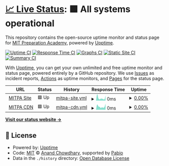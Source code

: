 # [📈 Live Status](https://demo.upptime.js.org): <!--live status--> **🟩 All systems operational**

This repository contains the open-source uptime monitor and status page for [MIT Preparation Academy](mitpa.tech), powered by [Upptime](https://github.com/upptime/upptime).

[![Uptime CI](https://github.com/MITPAcademy/status.mitpa.tech/workflows/Uptime%20CI/badge.svg)](https://github.com/MITPAcademy/status.mitpa.tech/actions?query=workflow%3A%22Uptime+CI%22)
[![Response Time CI](https://github.com/MITPAcademy/status.mitpa.tech/workflows/Response%20Time%20CI/badge.svg)](https://github.com/MITPAcademy/status.mitpa.tech/actions?query=workflow%3A%22Response+Time+CI%22)
[![Graphs CI](https://github.com/MITPAcademy/status.mitpa.tech/workflows/Graphs%20CI/badge.svg)](https://github.com/MITPAcademy/status.mitpa.tech/actions?query=workflow%3A%22Graphs+CI%22)
[![Static Site CI](https://github.com/MITPAcademy/status.mitpa.tech/workflows/Static%20Site%20CI/badge.svg)](https://github.com/MITPAcademy/status.mitpa.tech/actions?query=workflow%3A%22Static+Site+CI%22)
[![Summary CI](https://github.com/MITPAcademy/status.mitpa.tech/workflows/Summary%20CI/badge.svg)](https://github.com/MITPAcademy/status.mitpa.tech/actions?query=workflow%3A%22Summary+CI%22)

With [Upptime](https://upptime.js.org), you can get your own unlimited and free uptime monitor and status page, powered entirely by a GitHub repository. We use [Issues](https://github.com/MITPAcademy/status.mitpa.tech/issues) as incident reports, [Actions](https://github.com/MITPAcademy/status.mitpa.tech/actions) as uptime monitors, and [Pages](https://demo.upptime.js.org) for the status page.

<!--start: status pages-->
<!-- This summary is generated by Upptime (https://github.com/upptime/upptime) -->
<!-- Do not edit this manually, your changes will be overwritten -->
<!-- prettier-ignore -->
| URL | Status | History | Response Time | Uptime |
| --- | ------ | ------- | ------------- | ------ |
| <img alt="" src="https://icons.duckduckgo.com/ip3/mitpa.tech.ico" height="13"> [MITPA Site](https://mitpa.tech) | 🟩 Up | [mitpa-site.yml](https://github.com/MITPAcademy/status.mitpa.tech/commits/HEAD/history/mitpa-site.yml) | <details><summary><img alt="Response time graph" src="./graphs/mitpa-site/response-time-week.png" height="20"> 0ms</summary><br><a href="https://demo.upptime.js.org/history/mitpa-site"><img alt="Response time 0" src="https://img.shields.io/endpoint?url=https%3A%2F%2Fraw.githubusercontent.com%2FMITPAcademy%2Fstatus.mitpa.tech%2FHEAD%2Fapi%2Fmitpa-site%2Fresponse-time.json"></a><br><a href="https://demo.upptime.js.org/history/mitpa-site"><img alt="24-hour response time 0" src="https://img.shields.io/endpoint?url=https%3A%2F%2Fraw.githubusercontent.com%2FMITPAcademy%2Fstatus.mitpa.tech%2FHEAD%2Fapi%2Fmitpa-site%2Fresponse-time-day.json"></a><br><a href="https://demo.upptime.js.org/history/mitpa-site"><img alt="7-day response time 0" src="https://img.shields.io/endpoint?url=https%3A%2F%2Fraw.githubusercontent.com%2FMITPAcademy%2Fstatus.mitpa.tech%2FHEAD%2Fapi%2Fmitpa-site%2Fresponse-time-week.json"></a><br><a href="https://demo.upptime.js.org/history/mitpa-site"><img alt="30-day response time 0" src="https://img.shields.io/endpoint?url=https%3A%2F%2Fraw.githubusercontent.com%2FMITPAcademy%2Fstatus.mitpa.tech%2FHEAD%2Fapi%2Fmitpa-site%2Fresponse-time-month.json"></a><br><a href="https://demo.upptime.js.org/history/mitpa-site"><img alt="1-year response time 0" src="https://img.shields.io/endpoint?url=https%3A%2F%2Fraw.githubusercontent.com%2FMITPAcademy%2Fstatus.mitpa.tech%2FHEAD%2Fapi%2Fmitpa-site%2Fresponse-time-year.json"></a></details> | <details><summary><a href="https://demo.upptime.js.org/history/mitpa-site">0.00%</a></summary><a href="https://demo.upptime.js.org/history/mitpa-site"><img alt="All-time uptime 0.00%" src="https://img.shields.io/endpoint?url=https%3A%2F%2Fraw.githubusercontent.com%2FMITPAcademy%2Fstatus.mitpa.tech%2FHEAD%2Fapi%2Fmitpa-site%2Fuptime.json"></a><br><a href="https://demo.upptime.js.org/history/mitpa-site"><img alt="24-hour uptime 0.00%" src="https://img.shields.io/endpoint?url=https%3A%2F%2Fraw.githubusercontent.com%2FMITPAcademy%2Fstatus.mitpa.tech%2FHEAD%2Fapi%2Fmitpa-site%2Fuptime-day.json"></a><br><a href="https://demo.upptime.js.org/history/mitpa-site"><img alt="7-day uptime 0.00%" src="https://img.shields.io/endpoint?url=https%3A%2F%2Fraw.githubusercontent.com%2FMITPAcademy%2Fstatus.mitpa.tech%2FHEAD%2Fapi%2Fmitpa-site%2Fuptime-week.json"></a><br><a href="https://demo.upptime.js.org/history/mitpa-site"><img alt="30-day uptime 0.00%" src="https://img.shields.io/endpoint?url=https%3A%2F%2Fraw.githubusercontent.com%2FMITPAcademy%2Fstatus.mitpa.tech%2FHEAD%2Fapi%2Fmitpa-site%2Fuptime-month.json"></a><br><a href="https://demo.upptime.js.org/history/mitpa-site"><img alt="1-year uptime 0.00%" src="https://img.shields.io/endpoint?url=https%3A%2F%2Fraw.githubusercontent.com%2FMITPAcademy%2Fstatus.mitpa.tech%2FHEAD%2Fapi%2Fmitpa-site%2Fuptime-year.json"></a></details>
| <img alt="" src="https://icons.duckduckgo.com/ip3/cdn.mitpa.tech.ico" height="13"> [MITPA CDN](https://cdn.mitpa.tech) | 🟩 Up | [mitpa-cdn.yml](https://github.com/MITPAcademy/status.mitpa.tech/commits/HEAD/history/mitpa-cdn.yml) | <details><summary><img alt="Response time graph" src="./graphs/mitpa-cdn/response-time-week.png" height="20"> 0ms</summary><br><a href="https://demo.upptime.js.org/history/mitpa-cdn"><img alt="Response time 0" src="https://img.shields.io/endpoint?url=https%3A%2F%2Fraw.githubusercontent.com%2FMITPAcademy%2Fstatus.mitpa.tech%2FHEAD%2Fapi%2Fmitpa-cdn%2Fresponse-time.json"></a><br><a href="https://demo.upptime.js.org/history/mitpa-cdn"><img alt="24-hour response time 0" src="https://img.shields.io/endpoint?url=https%3A%2F%2Fraw.githubusercontent.com%2FMITPAcademy%2Fstatus.mitpa.tech%2FHEAD%2Fapi%2Fmitpa-cdn%2Fresponse-time-day.json"></a><br><a href="https://demo.upptime.js.org/history/mitpa-cdn"><img alt="7-day response time 0" src="https://img.shields.io/endpoint?url=https%3A%2F%2Fraw.githubusercontent.com%2FMITPAcademy%2Fstatus.mitpa.tech%2FHEAD%2Fapi%2Fmitpa-cdn%2Fresponse-time-week.json"></a><br><a href="https://demo.upptime.js.org/history/mitpa-cdn"><img alt="30-day response time 0" src="https://img.shields.io/endpoint?url=https%3A%2F%2Fraw.githubusercontent.com%2FMITPAcademy%2Fstatus.mitpa.tech%2FHEAD%2Fapi%2Fmitpa-cdn%2Fresponse-time-month.json"></a><br><a href="https://demo.upptime.js.org/history/mitpa-cdn"><img alt="1-year response time 0" src="https://img.shields.io/endpoint?url=https%3A%2F%2Fraw.githubusercontent.com%2FMITPAcademy%2Fstatus.mitpa.tech%2FHEAD%2Fapi%2Fmitpa-cdn%2Fresponse-time-year.json"></a></details> | <details><summary><a href="https://demo.upptime.js.org/history/mitpa-cdn">0.00%</a></summary><a href="https://demo.upptime.js.org/history/mitpa-cdn"><img alt="All-time uptime 0.00%" src="https://img.shields.io/endpoint?url=https%3A%2F%2Fraw.githubusercontent.com%2FMITPAcademy%2Fstatus.mitpa.tech%2FHEAD%2Fapi%2Fmitpa-cdn%2Fuptime.json"></a><br><a href="https://demo.upptime.js.org/history/mitpa-cdn"><img alt="24-hour uptime 0.00%" src="https://img.shields.io/endpoint?url=https%3A%2F%2Fraw.githubusercontent.com%2FMITPAcademy%2Fstatus.mitpa.tech%2FHEAD%2Fapi%2Fmitpa-cdn%2Fuptime-day.json"></a><br><a href="https://demo.upptime.js.org/history/mitpa-cdn"><img alt="7-day uptime 0.00%" src="https://img.shields.io/endpoint?url=https%3A%2F%2Fraw.githubusercontent.com%2FMITPAcademy%2Fstatus.mitpa.tech%2FHEAD%2Fapi%2Fmitpa-cdn%2Fuptime-week.json"></a><br><a href="https://demo.upptime.js.org/history/mitpa-cdn"><img alt="30-day uptime 0.00%" src="https://img.shields.io/endpoint?url=https%3A%2F%2Fraw.githubusercontent.com%2FMITPAcademy%2Fstatus.mitpa.tech%2FHEAD%2Fapi%2Fmitpa-cdn%2Fuptime-month.json"></a><br><a href="https://demo.upptime.js.org/history/mitpa-cdn"><img alt="1-year uptime 0.00%" src="https://img.shields.io/endpoint?url=https%3A%2F%2Fraw.githubusercontent.com%2FMITPAcademy%2Fstatus.mitpa.tech%2FHEAD%2Fapi%2Fmitpa-cdn%2Fuptime-year.json"></a></details>

<!--end: status pages-->

[**Visit our status website →**](https://demo.upptime.js.org)

## 📄 License

- Powered by: [Upptime](https://github.com/upptime/upptime)
- Code: [MIT](./LICENSE) © [Anand Chowdhary](https://anandchowdhary.com), supported by [Pabio](https://pabio.com)
- Data in the `./history` directory: [Open Database License](https://opendatacommons.org/licenses/odbl/1-0/)
